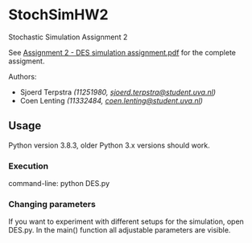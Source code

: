 # StochSimHW2
Stochastic Simulation Assignment 2

See [Assignment 2 - DES simulation assignment.pdf](https://github.com/sjoerd23/StochSimHW2/blob/main/DES%20simulation%20assignment.pdf) for the complete assigment.

Authors:
- Sjoerd Terpstra *(11251980, sjoerd.terpstra@student.uva.nl)*
- Coen Lenting *(11332484, coen.lenting@student.uva.nl)*

## Usage
Python version 3.8.3, older Python 3.x versions should work.

### Execution
command-line: python DES.py

### Changing parameters
If you want to experiment with different setups for the simulation, open DES.py. In the main() function all adjustable parameters are visible.

